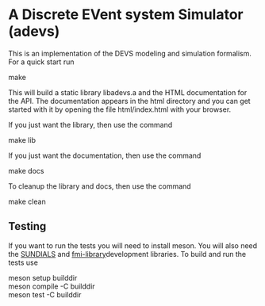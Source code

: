 # A Discrete EVent system Simulator (adevs) 

This is an implementation of the DEVS modeling and simulation
formalism. For a quick start run

make

This will build a static library libadevs.a and the
HTML documentation for the API. The documentation appears in
the html directory and you can get started with it by opening
the file html/index.html with your browser.

If you just want the library, then use the command

make lib

If you just want the documentation, then use the command

make docs

To cleanup the library and docs, then use the command

make clean

## Testing

If you want to run the tests you will need to install meson.
You will also need the [SUNDIALS](https://computing.llnl.gov/projects/sundials)
and [fmi-library](https://github.com/modelon-community/fmi-library)development libraries.
To build and run the tests use

meson setup builddir\
meson compile -C builddir\
meson test -C builddir



